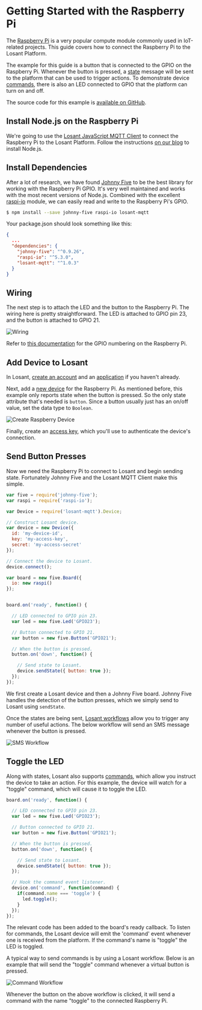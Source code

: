 # Getting Started with the Raspberry Pi

The <a href="https://www.raspberrypi.org/" target="\_blank">Raspberry Pi</a> is a very popular compute module commonly used in IoT-related projects. This guide covers how to connect the Raspberry Pi to the Losant Platform.

The example for this guide is a button that is connected to the GPIO on the Raspberry Pi. Whenever the button is pressed, a [state](/devices/state/) message will be sent to the platform that can be used to trigger actions. To demonstrate device [commands](/devices/state/), there is also an LED connected to GPIO that the platform can turn on and off.

The source code for this example is <a href="https://github.com/Losant/example-raspberry-pi" target="\_blank">available on GitHub</a>.

## Install Node.js on the Raspberry Pi

We're going to use the <a href="https://github.com/Losant/losant-mqtt-js" target="\_blank">Losant JavaScript MQTT Client</a> to connect the Raspberry Pi to the Losant Platform. Follow the instructions <a href="https://www.losant.com/blog/how-to-install-nodejs-on-raspberry-pi" target="\_blank">on our blog</a> to install Node.js.

## Install Dependencies

After a lot of research, we have found <a href="http://johnny-five.io/" target="\_blank">Johnny Five</a> to be the best library for working with the Raspberry Pi GPIO. It's very well maintained and works with the most recent versions of Node.js. Combined with the excellent <a href="https://github.com/rwaldron/johnny-five/blob/master/docs/raspi-io.md" target="\_blank">raspi-io</a> module, we can easily read and write to the Raspberry Pi's GPIO.

```sh
$ npm install --save johnny-five raspi-io losant-mqtt
```

Your package.json should look something like this:

```json
{
  ...
  "dependencies": {
    "johnny-five": "^0.9.26",
    "raspi-io": "^5.3.0",
    "losant-mqtt": "^1.0.3"
  }
}
```

## Wiring

The next step is to attach the LED and the button to the Raspberry Pi. The wiring here is pretty straightforward. The LED is attached to GPIO pin 23, and the button is attached to GPIO 21.

![Wiring](/images/getting-started/boards/raspberry-wiring.jpg "Wiring")

Refer to <a href="https://www.raspberrypi.org/documentation/usage/gpio-plus-and-raspi2/" target="\_blank">this documentation</a> for the GPIO numbering on the Raspberry Pi.

## Add Device to Losant

In Losant, <a href="https://accounts.losant.com/create-account" target="\_blank">create an account</a> and an [application](/applications/overview/) if you haven't already.

Next, add a [new device](/devices/overview/) for the Raspberry Pi. As mentioned before, this example only reports state when the button is pressed. So the only state attribute that's needed is `button`. Since a button usually just has an on/off value, set the data type to `Boolean`.

![Create Raspberry Device](/images/getting-started/boards/create-raspberry-pi-device.png "Create Raspberry Device")

Finally, create an [access key](/applications/access-keys/), which you'll use to authenticate the device's connection.

## Send Button Presses

Now we need the Raspberry Pi to connect to Losant and begin sending state. Fortunately Johnny Five and the Losant MQTT Client make this simple.

```javascript
var five = require('johnny-five');
var raspi = require('raspi-io');

var Device = require('losant-mqtt').Device;

// Construct Losant device.
var device = new Device({
  id: 'my-device-id',
  key: 'my-access-key',
  secret: 'my-access-secret'
});

// Connect the device to Losant.
device.connect();

var board = new five.Board({
  io: new raspi()
});


board.on('ready', function() {

  // LED connected to GPIO pin 23.
  var led = new five.Led('GPIO23');

  // Button connected to GPIO 21.
  var button = new five.Button('GPIO21');

  // When the button is pressed.
  button.on('down', function() {

    // Send state to Losant.
    device.sendState({ button: true });
  });
});
```

We first create a Losant device and then a Johnny Five board. Johnny Five handles the detection of the button presses, which we simply send to Losant using `sendState`.

Once the states are being sent, [Losant workflows](/workflows/overview/) allow you to trigger any number of useful actions. The below workflow will send an SMS message whenever the button is pressed.

![SMS Workflow](/images/getting-started/boards/raspberry-sms-workflow.png "SMS Workflow")

## Toggle the LED

Along with states, Losant also supports [commands](/devices/commands/), which allow you instruct the device to take an action. For this example, the device will watch for a "toggle" command, which will cause it to toggle the LED.

```javascript
board.on('ready', function() {

  // LED connected to GPIO pin 23.
  var led = new five.Led('GPIO23');

  // Button connected to GPIO 21.
  var button = new five.Button('GPIO21');

  // When the button is pressed.
  button.on('down', function() {

    // Send state to Losant.
    device.sendState({ button: true });
  });

  // Hook the command event listener.
  device.on('command', function(command) {
    if(command.name === 'toggle') {
      led.toggle();
    }
  });
});
```

The relevant code has been added to the board's ready callback. To listen for commands, the Losant device will emit the 'command' event whenever one is received from the platform. If the command's name is "toggle" the LED is toggled.

A typical way to send commands is by using a Losant workflow. Below is an example that will send the "toggle" command whenever a virtual button is pressed.

![Command Workflow](/images/getting-started/boards/raspberry-commands.png "Command Workflow")

Whenever the button on the above workflow is clicked, it will send a command with the name "toggle" to the connected Raspberry Pi.
